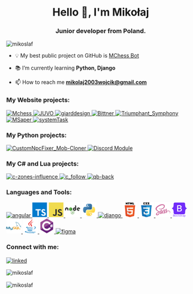 <h1 align="center">Hello 👋, I'm Mikołaj</h1>
<h3 align="center">Junior developer from Poland.</h3>

<p align="left"> <img src="https://komarev.com/ghpvc/?username=mikoslaf&label=Profile%20views&color=0e75b6&style=flat" alt="mikoslaf" /> </p>

- 💡 My best public project on GitHub is [MChess Bot](https://github.com/mikoslaf/M_Chess-Bot)

- 📚 I’m currently learning **Python, Django**
  
- 📫 How to reach me **mikolaj2003wojcik@gmail.com**

<h3 align="left">My Website projects:</h3>
<p align="left">
  <a href="https://github.com/mikoslaf/M_Chess-Bot" target="_blank" rel="noreferrer"> <img src="https://imgur.com/gCsgodz.png" alt="Mchess"/> </a> 
  <!-- <a href="https://ekipawuja.pl" target="_blank" rel="noreferrer"> <img src="https://imgur.com/Yt1oB5e.png" alt="Ekipa_Wuja"/> </a> -->
  <a href="https://github.com/mikoslaf/JUVO" target="_blank" rel="noreferrer"> <img src="https://i.imgur.com/JYYfC7s.png" alt="JUVO"/> </a> 
  <a href="https://github.com/mikoslaf/giarddesign" target="_blank" rel="noreferrer"> <img src="https://imgur.com/0HV17AN.png" alt="giarddesign"/> </a> 
  <a href="https://github.com/mikoslaf/bittner" target="_blank" rel="noreferrer"> <img src="https://imgur.com/m0m2dLN.png" alt="Bittner"/> </a> 
  <a href="https://github.com/mikoslaf/Triumphant-Symphony-Website" target="_blank" rel="noreferrer"> <img src="https://imgur.com/4LWFtQR.png" alt="Triumphant_Symphony"/> </a> 
  <a href="https://github.com/mikoslaf/Game-Saper" target="_blank" rel="noreferrer"> <img src="https://i.imgur.com/uSfKVT9.png" alt="MSaper"/> </a> 
  <a href="https://github.com/mikoslaf/systemTask" target="_blank" rel="noreferrer"> <img src="https://i.imgur.com/WqFlYQW.png" alt="systemTask"/> </a> 
</p>

<h3 align="left">My Python projects:</h3>
<p align="left">
  <a href="https://github.com/mikoslaf/CustomNpcFixer_Mob-Cloner" target="_blank" rel="noreferrer"> <img src="https://imgur.com/tMzZiVW.png" alt="CustomNpcFixer_Mob-Cloner"/> </a> 
  <a href="https://github.com/mikoslaf/discord_module" target="_blank" rel="noreferrer"> <img src="https://i.imgur.com/OD4T5jK.png" alt="Discord Module"/> </a> 
</p>

<h3 align="left">My C# and Lua projects:</h3>
<p align="left">
  <a href="https://github.com/mikoslaf/c-zones-influence" target="_blank" rel="noreferrer"> <img src="https://imgur.com/7mjnkmx.png" alt="c-zones-influence"/> </a> 
  <a href="https://github.com/mikoslaf/c_follow_mono_v2" target="_blank" rel="noreferrer"> <img src=https://imgur.com/6yplodO.png" alt="c_follow"/> </a> 
  <a href="https://github.com/mikoslaf/qb-back" target="_blank" rel="noreferrer"> <img src="https://imgur.com/WddlRFD.png" alt="qb-back"/> </a> 
</p>

<h3 align="left">Languages and Tools:</h3>

<p align="left">
  <!-- Najważniejsze technologie -->
  <a href="https://angular.io" target="_blank" rel="noreferrer">
    <img src="https://angular.io/assets/images/logos/angular/angular.svg" alt="angular" width="40" height="40"/>
  </a>
  <a href="https://www.typescriptlang.org/" target="_blank" rel="noreferrer">
    <img src="https://raw.githubusercontent.com/devicons/devicon/master/icons/typescript/typescript-original.svg" alt="typescript" width="40" height="40"/>
  </a>
  <a href="https://developer.mozilla.org/en-US/docs/Web/JavaScript" target="_blank" rel="noreferrer">
    <img src="https://raw.githubusercontent.com/devicons/devicon/master/icons/javascript/javascript-original.svg" alt="javascript" width="40" height="40"/>
  </a>
  <a href="https://nodejs.org" target="_blank" rel="noreferrer">
    <img src="https://raw.githubusercontent.com/devicons/devicon/master/icons/nodejs/nodejs-original-wordmark.svg" alt="nodejs" width="40" height="40"/>
  </a>
  <a href="https://www.python.org" target="_blank" rel="noreferrer">
    <img src="https://raw.githubusercontent.com/devicons/devicon/master/icons/python/python-original.svg" alt="python" width="40" height="40"/>
  </a>
  <a href="https://www.djangoproject.com/" target="_blank" rel="noreferrer">
    <img src="https://cdn.worldvectorlogo.com/logos/django.svg" alt="django" width="40" height="40"/>
  </a>

  <!-- Frontend -->
  <a href="https://www.w3.org/html/" target="_blank" rel="noreferrer">
    <img src="https://raw.githubusercontent.com/devicons/devicon/master/icons/html5/html5-original-wordmark.svg" alt="html5" width="40" height="40"/>
  </a>
  <a href="https://www.w3schools.com/css/" target="_blank" rel="noreferrer">
    <img src="https://raw.githubusercontent.com/devicons/devicon/master/icons/css3/css3-original-wordmark.svg" alt="css3" width="40" height="40"/>
  </a>
  <a href="https://sass-lang.com" target="_blank" rel="noreferrer">
    <img src="https://raw.githubusercontent.com/devicons/devicon/master/icons/sass/sass-original.svg" alt="sass" width="40" height="40"/>
  </a>
  <a href="https://getbootstrap.com" target="_blank" rel="noreferrer">
    <img src="https://raw.githubusercontent.com/devicons/devicon/master/icons/bootstrap/bootstrap-plain-wordmark.svg" alt="bootstrap" width="40" height="40"/>
  </a>

  <!-- Backend i bazy danych -->
  <a href="https://www.mysql.com/" target="_blank" rel="noreferrer">
    <img src="https://raw.githubusercontent.com/devicons/devicon/master/icons/mysql/mysql-original-wordmark.svg" alt="mysql" width="40" height="40"/>
  </a>
  <a href="https://www.java.com" target="_blank" rel="noreferrer">
    <img src="https://raw.githubusercontent.com/devicons/devicon/master/icons/java/java-original.svg" alt="java" width="40" height="40"/>
  </a>
  <a href="https://www.w3schools.com/cs/" target="_blank" rel="noreferrer">
    <img src="https://raw.githubusercontent.com/devicons/devicon/master/icons/csharp/csharp-original.svg" alt="csharp" width="40" height="40"/>
  </a>

  <!-- Narzędzia i projektowanie -->
  <a href="https://www.figma.com/" target="_blank" rel="noreferrer">
    <img src="https://www.vectorlogo.zone/logos/figma/figma-icon.svg" alt="figma" width="40" height="40"/>
  </a>
</p>


<h3 align="left">Connect with me:</h3>
<p align="left">
<a href="https://www.linkedin.com/in/miko%C5%82aj-w%C3%B3jcik-66211129b/" target="blank"><img align="center" src="https://raw.githubusercontent.com/rahuldkjain/github-profile-readme-generator/master/src/images/icons/Social/linked-in-alt.svg" alt="linked" height="30" width="40" /></a>
</p>

<p><img align="center" src="https://github-readme-stats.vercel.app/api/top-langs?username=mikoslaf&show_icons=true&locale=en&layout=compact" alt="mikoslaf" /></p>

<p><img align="center" src="https://github-readme-streak-stats.herokuapp.com/?user=mikoslaf&" alt="mikoslaf" /></p>
